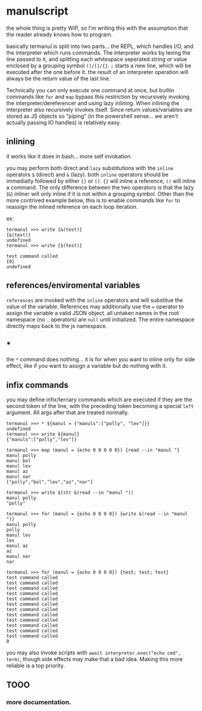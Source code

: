 # manulscript

the whole thing is pretty WIP, so I'm writing this with the assumption that the reader already knows how to program.

basically termanul is split into two parts... the REPL, which handles I/O, and the interpreter which runs commands. The interpreter works by lexing the line passed to it, and splitting each whitespace seperated string or value enclosed by a grouping symbol `()/[]/{}`. `;` starts a new line, which will be executed after the one before it. the result of an interpreter operation will always be the return value of the last line.

Technically you can only execute one command at once, but builtin commands like `for` and `map` bypass this restriction by recursively invoking the interpreter/dereferencer and using lazy inlining. When inlining the interpreter also recursively invokes itself. Since return values/variables are stored as JS objects so "piping" (in the powershell sense... we aren't actually passing IO handles) is relatively easy.   

## inlining

it works like it does in bash... more self invokation.

you may perform both direct and `lazy` substitutions with the `inline` operators `$` (direct) and `&` (lazy). both `inline` operators should be immediatly followed by either `{}` or `()`. `{}` will inline a reference, `()` will inline a command. The only difference between the two operators is that the lazy (`&`) inliner will only inline if it is not within a grouping symbol. Other than the more contrived example below, this is to enable commands like `for` to reassign the inlined reference on each loop iteration.

ex:
```
termanul >>> write {&(test)}
{&(test)}
undefined
termanul >>> write {$(test)}

test command called
{0}
undefined
```

## references/enviromental variables

`references` are invoked with the `inline` operators and will substitue the value of the variable. References may additionally use the `=` operator to assign the variable a valid JSON object. all untaken names in the root namespace (no `.` operators) are `null` until initialized. The entire namespace directly maps back to the js namespace. 

## *

the `*` command does nothing... it is for when you want to inline only for side effect, like if you want to assign a variable but do nothing with it. 

## infix commands

you may define infix/ternary commands which are executed if they are the second token of the line, with the preceding token becoming a special `left` argument. All args after that are treated normally.

```
termanul >>> * ${manul = {"manuls":["polly", "lev"]}}
undefined
termanul >>> write ${manul}
{"manuls":["polly","lev"]}
```

```
termanul >>> map (manul = {echo 0 0 0 0 0}) {read --in "manul "}
manul polly
manul bol
manul lev
manul az
manul nar
["polly","bol","lev","az","nar"]
```

```
termanul >>> write $(str &(read --in "manul "))
manul polly
"polly"
```

```
termanul >>> for (manul = {echo 0 0 0 0}) {write &(read --in "manul ")}
manul polly
polly
manul lev
lev
manul az
az
manul nar
nar
```

```
termanul >>> for (manul = {echo 0 0 0 0}) {test; test; test}
test command called
test command called
test command called
test command called
test command called
test command called
test command called
test command called
test command called
test command called
test command called
test command called
0
```

you may also invoke scripts with `await interpreter.exec("echo cmd", term)`, though side effects may make that a bad idea. Making this more reliable is a top priority.

## TOOO 
### more documentation.


